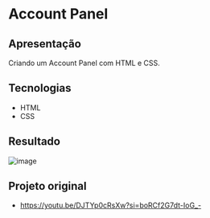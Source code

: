 # Account Panel

## Apresentação
Criando um Account Panel com HTML e CSS.

## Tecnologias
- HTML
- CSS

## Resultado
![image](https://github.com/IagoMagalhaes23/Web-Developer/assets/65053026/1c45c41e-f86d-40f2-80af-6eaa98fe1cdb)

## Projeto original
- https://youtu.be/DJTYp0cRsXw?si=boRCf2G7dt-IoG_-
